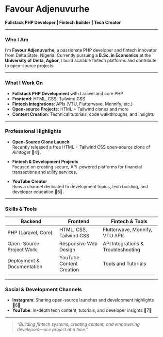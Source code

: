 # Favour Adjenuvurhe

**Fullstack PHP Developer | Fintech Builder | Tech Creator**

---

###  Who I Am

I’m **Favour Adjenuvurhe**, a passionate PHP developer and fintech innovator from Delta State, Nigeria. Currently pursuing a **B.Sc. in Economics** at the **University of Delta, Agbor**, I build scalable fintech platforms and contribute to open-source projects.

---

###  What I Work On

- **Fullstack PHP Development** with Laravel and core PHP  
- **Frontend**: HTML, CSS, Tailwind CSS  
- **Fintech Integrations**: APIs (VTU, Flutterwave, Monnify, etc.)  
- **Open-source Projects**: HTML + Tailwind clones and more  
- **Content Creation**: Technical tutorials, code walkthroughs, and insights

---

###  Professional Highlights

- **Open-Source Clone Launch**  
  Recently released a free HTML + Tailwind CSS open-source clone of *Aimtoget* 4.

- **Fintech & Development Projects**  
  Focused on creating secure, API-powered platforms for financial transactions and utility services.

- **YouTube Creator**  
  Runs a channel dedicated to development topics, tech building, and developer education 5.

---

###  Skills & Tools

| Backend                    | Frontend               | Fintech & Tools                   |
|---------------------------|------------------------|-----------------------------------|
| PHP (Laravel, Core)       | HTML, CSS, Tailwind CSS| Flutterwave, Monnify, VTU APIs    |
| Open-Source Project Work  | Responsive Web Design  | API Integrations & Troubleshooting|
| Deployment & Documentation| YouTube Content Creation | Tools and Tutorials               |

---

###  Social & Development Channels

- **Instagram**: Sharing open-source launches and development highlights 6  
- **YouTube**: In-depth tech content, tutorials, and developer insights 7  

---

> *“Building fintech systems, creating content, and empowering developers—one project at a time.”*
